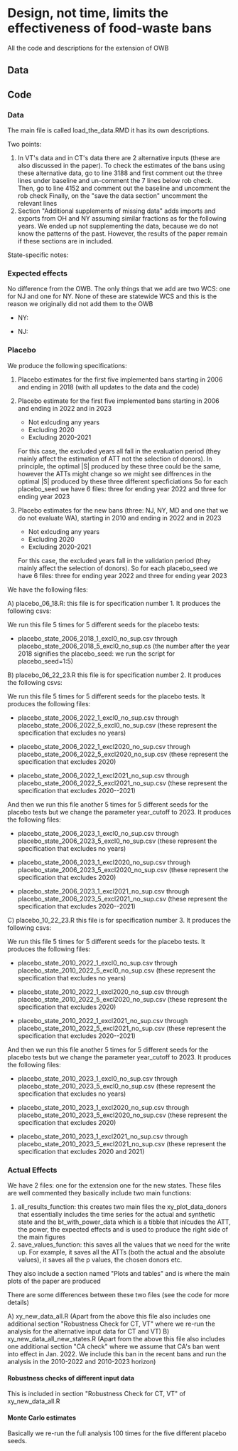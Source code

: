 # Design, not time, limits the effectiveness of food‑waste bans
All the code and descriptions for the extension of OWB

## Data 

## Code

### Data

The main file is called load_the_data.RMD it has its own descriptions. 

Two points: 

1) In VT's data and in CT's data there are 2 alternative inputs (these are also discussed in the paper).
   To check the estimates of the bans using these alternative data, go to  line 3188 and first comment out the three lines under baseline and un-comment the 7 lines below rob check.
   Then, go to line 4152 and comment out the baseline and uncomment the rob check 
   Finally, on the "save the data section" uncomment the relevant lines 
2) Section "Additional supplements of missing data" adds imports and exports from OH and NY assuming similar fractions as for the following years. We ended up not supplementing the data, because we do not know the patterns of the past.
   However, the results of the paper remain if these sections are in included. 

State-specific notes: 


### Expected effects 
No difference from the OWB. The only things that we add are two WCS: one for NJ and one for NY. 
None of these are statewide WCS and this is the reason we originally did not add them to the OWB 

- NY:

- NJ: 

### Placebo 

We produce the following specifications: 

1) Placebo estimates for the first five implemented bans starting in 2006 and ending in 2018 (with all updates to the data and the code)

3) Placebo estimate for the first five implemented bans starting in 2006 and ending in 2022 and in 2023
   - Not exlcuding any years
   - Excluding 2020
   - Excluding 2020-2021
     
   For this case, the excluded years all fall in the evaluation period (they mainly affect the estimation of ATT not the selection of donors). In principle, the optimal |S| produced by these three could be the same, however the ATTs might change so we might see diffrences in the optimal |S| produced by these three different specficiations
So for each placebo_seed we have 6 files: three for ending year 2022 and three for ending year 2023

4) Placebo estimates for the new bans (three: NJ, NY, MD and one that we do not evaluate WA), starting in 2010 and ending in 2022 and in 2023
   - Not exlcuding any years
   - Excluding 2020
   - Excluding 2020-2021
   
   For this case, the excluded years fall in the validation period (they mainly affect the selection of donors).
So for each placebo_seed we have 6 files: three for ending year 2022 and three for ending year 2023


We have the following files: 

A) placebo_06_18.R: this file is for specification number 1. It produces the following csvs: 

   We run this file 5 times for 5 different seeds for the placebo tests: 

   - placebo_state_2006_2018_1_excl0_no_sup.csv through placebo_state_2006_2018_5_excl0_no_sup.cs (the number after the year 2018 signifies the placebo_seed: we run the script for placebo_seed=1:5)
   
B) placebo_06_22_23.R this file is for specification number 2. It produces the following csvs: 

   We run this file 5 times for 5 different seeds for the placebo tests. It produces the following files: 
   
   - placebo_state_2006_2022_1_excl0_no_sup.csv through placebo_state_2006_2022_5_excl0_no_sup.csv (these represent the specification that excludes no years)
   
   - placebo_state_2006_2022_1_excl2020_no_sup.csv through placebo_state_2006_2022_5_excl2020_no_sup.csv (these represent the specification that excludes 2020)
   
   - placebo_state_2006_2022_1_excl2021_no_sup.csv through placebo_state_2006_2022_5_excl2021_no_sup.csv (these represent the specification that excludes 2020--2021)
   
   And then we run this file another 5 times for 5 different seeds for the placebo tests but we change the parameter year_cutoff to 2023. It produces the following files: 

   - placebo_state_2006_2023_1_excl0_no_sup.csv through placebo_state_2006_2023_5_excl0_no_sup.csv (these represent the specification that excludes no years)
   
   - placebo_state_2006_2023_1_excl2020_no_sup.csv through placebo_state_2006_2023_5_excl2020_no_sup.csv (these represent the specification that excludes 2020)
   
   - placebo_state_2006_2023_1_excl2021_no_sup.csv through placebo_state_2006_2023_5_excl2021_no_sup.csv (these represent the specification that excludes 2020--2021)

C) placebo_10_22_23.R this file is for specification number 3. It produces the following csvs: 

   We run this file 5 times for 5 different seeds for the placebo tests. It produces the following files: 
   
   - placebo_state_2010_2022_1_excl0_no_sup.csv through placebo_state_2010_2022_5_excl0_no_sup.csv (these represent the specification that excludes no years)
   
   - placebo_state_2010_2022_1_excl2020_no_sup.csv through placebo_state_2010_2022_5_excl2020_no_sup.csv (these represent the specification that excludes 2020)
   
   - placebo_state_2010_2022_1_excl2021_no_sup.csv through placebo_state_2010_2022_5_excl2021_no_sup.csv (these represent the specification that excludes 2020--2021)
   
   And then we run this file another 5 times for 5 different seeds for the placebo tests but we change the parameter year_cutoff to 2023. It produces the following files: 

   - placebo_state_2010_2023_1_excl0_no_sup.csv through placebo_state_2010_2023_5_excl0_no_sup.csv (these represent the specification that excludes no years)
   
   - placebo_state_2010_2023_1_excl2020_no_sup.csv through placebo_state_2010_2023_5_excl2020_no_sup.csv (these represent the specification that excludes 2020)
   
   - placebo_state_2010_2023_1_excl2021_no_sup.csv through placebo_state_2010_2023_5_excl2021_no_sup.csv (these represent the specification that excludes 2020 and 2021)


### Actual Effects 

We have 2 files: one for the extension one for the new states. These files are well commented they basically include two main functions: 

1) all_results_function: this creates two main files the xy_plot_data_donors that essentially includes the time series for the actual and synthetic state and the bt_with_power_data which is a tibble that inlcudes the ATT, the power, the expected effects and is used to produce the right side of the main figures 
2) save_values_function: this saves all the values that we need for the write up. For example, it saves all the ATTs (both the actual and the absolute values), it saves all the p values, the chosen donors etc. 

They also include a section named "Plots and tables" and is where the main plots of the paper are produced

There are some differences between these two files (see the code for more details)  

A) xy_new_data_all.R (Apart from the above this file also includes one additional section "Robustness Check for CT, VT" where we re-run the analysis for the alternative input data for CT and VT) 
B) xy_new_data_all_new_states.R (Apart from the above this file also includes one additional section "CA check" where we assume that CA's ban went into effect in Jan. 2022. We include this ban in the recent bans and run the analysis in the 2010-2022 and 2010-2023 horizon)

#### Robustness checks of different input data 
This is included in section "Robustness Check for CT, VT" of xy_new_data_all.R
#### Monte Carlo estimates
Basically we re-run the full analysis 100 times for the five different placebo seeds.  

